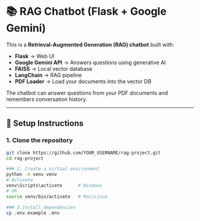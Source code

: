 # 📚 RAG Chatbot (Flask + Google Gemini)

This is a **Retrieval-Augmented Generation (RAG) chatbot** built with:

- **Flask** → Web UI  
- **Google Gemini API** → Answers questions using generative AI  
- **FAISS** → Local vector database  
- **LangChain** → RAG pipeline  
- **PDF Loader** → Load your documents into the vector DB  

The chatbot can answer questions from your PDF documents and remembers conversation history.

---

## 🚀 Setup Instructions

### 1. Clone the repository
```bash
git clone https://github.com/YOUR_USERNAME/rag-project.git
cd rag-project

### 2. Create a virtual environment
python -m venv venv
# Activate
venv\Scripts\activate      # Windows
# OR
source venv/bin/activate   # Mac/Linux

### 3.Install dependencies
cp .env.example .env
